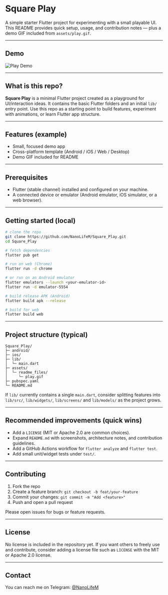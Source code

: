 # Square Play

A simple starter Flutter project for experimenting with a small playable UI.  
This README provides quick setup, usage, and contribution notes — plus a demo GIF included from `assets/play.gif`.

---

## Demo

![Play Demo](assets/play.gif)


---

## What is this repo?

**Square Play** is a minimal Flutter project created as a playground for UI/interaction ideas. It contains the basic Flutter folders and an initial `lib/` entry point. Use this repo as a starting point to build features, experiment with animations, or learn Flutter app structure.

---

## Features (example)

- Small, focused demo app
- Cross-platform template (Android / iOS / Web / Desktop)
- Demo GIF included for README

---

## Prerequisites

- Flutter (stable channel) installed and configured on your machine.  
- A connected device or emulator (Android emulator, iOS simulator, or a web browser).

---

## Getting started (local)

```bash
# clone the repo
git clone https://github.com/NanoLifeM/Square_Play.git
cd Square_Play

# fetch dependencies
flutter pub get

# run on web (Chrome)
flutter run -d chrome

# or run on an Android emulator
flutter emulators --launch <your-emulator-id>
flutter run -d emulator-5554

# build release APK (Android)
flutter build apk --release

# build for web
flutter build web
```

---

## Project structure (typical)

```
Square_Play/
├─ android/
├─ ios/
├─ lib/
│  └─ main.dart
├─ assets/
│  └─ readme_files/
│     └─ play.gif
├─ pubspec.yaml
└─ README.md
```

If `lib/` currently contains a single `main.dart`, consider splitting features into `lib/src/`, `lib/widgets/`, `lib/screens/` and `lib/models/` as the project grows.

---

## Recommended improvements (quick wins)

- Add a `LICENSE` (MIT or Apache 2.0 are common choices).
- Expand `README.md` with screenshots, architecture notes, and contribution guidelines.
- Add a GitHub Actions workflow for `flutter analyze` and `flutter test`.
- Add small unit/widget tests under `test/`.

---

## Contributing

1. Fork the repo
2. Create a feature branch: `git checkout -b feat/your-feature`
3. Commit your changes: `git commit -m "Add <feature>"`
4. Push and open a pull request

Please open issues for bugs or feature requests.

---

## License

No license is included in the repository yet. If you want others to freely use and contribute, consider adding a license file such as `LICENSE` with the MIT or Apache 2.0 license.

---

## Contact

You can reach me on Telegram: [@NanoLifeM](https://t.me/NanoLifeM)